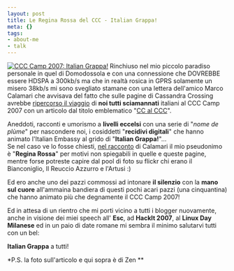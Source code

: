 ```yaml
--- 
layout: post
title: Le Regina Rossa del CCC - Italian Grappa!
meta: {}
tags: 
- about-me
- talk
---
```

[![CCC Camp 2007: Italian Grappa!](http://fast.mgpf.it/zen.thumbnail.jpg)](http://fast.mgpf.it/zen.thumbnail.jpg)
Rinchiuso nel mio piccolo paradiso personale in quel di Domodossola e con una connessione che DOVREBBE essere HDSPA a 300kb/s ma che in realtà rosica in GPRS solamente un misero 38kb/s mi sono svegliato stamane con una lettera dell'amico Marco Calamari che avvisava del fatto che sulle pagine di Cassandra Crossing avrebbe [ripercorso il viaggio](http://punto-informatico.it/p.aspx?i=2056016&p=1) di **noi tutti sciamannati** italiani al CCC Camp 2007 con un articolo dal titolo emblematico "[CC al CCC](http://punto-informatico.it/p.aspx?i=2056016&p=1)". 
 
Aneddoti, racconti e umorismo a **livelli eccelsi** con una serie di "*nome de plùme*" per nascondere noi, i cosiddetti "**recidivi digitali**" che hanno animato l'Italian Embassy al grido di "**Italian Grappa!**"...  
Se nel caso ve lo fosse chiesti, [nel racconto](http://punto-informatico.it/p.aspx?i=2056016&p=1) di Calamari il mio pseudonimo è "**Regina Rossa**" per motivi non spiegabili in quelle e queste pagine, mentre forse potreste capire dal pool di foto su flickr chi erano il Bianconiglio, Il Reuccio Azzurro e l'Artusi :)    
  
Ed ero anche uno dei pazzi commossi ad intonare **il silenzio** con la **mano sul cuore** all'ammaina bandiera di questi pochi acari pazzi (una cinquantina) che hanno animato più che degnamente il CCC Camp 2007!  
  
Ed in attesa di un rientro che mi porti vicino a tutti i blogger nuovamente, anche in visione dei miei speech all' **Esc**, ad **HackIt 2007**, al **Linux Day Milanese** ed in un paio di date romane mi sembra il minimo salutarvi tutti con un bel:  
  
**Italian Grappa** a tutti!  
  
*P.S. la foto sull'articolo e qui sopra è di Zen ** 
